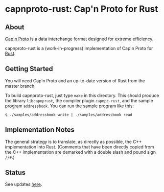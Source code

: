 # capnproto-rust: Cap'n Proto for Rust

## About

[Cap'n Proto](http://kentonv.github.io/capnproto/) is a
data interchange format designed for extreme efficiency.

capnproto-rust is a (work-in-progress) implementation of Cap'n Proto
for [Rust](http://www.rust-lang.org).

## Getting Started

You will need Cap'n Proto and
an up-to-date version of Rust from the master branch.

To build capnproto-rust, just type `make` in this directory. This
should produce the library `libcapnprust`, the compiler plugin
`capnpc-rust`, and the sample program `addressbook`. You can run the
sample program like this:

```
$ ./samples/addressbook write | ./samples/addressbook read
```

## Implementation Notes

The general strategy is to translate, as directly as possible, the C++
implementation into Rust. (Comments that have been directly copied
from the C++ implementation are demarked with a double slash and pound
sign `//#`.)

## Status

See updates [here](http://dwrensha.github.io/capnproto-rust).



